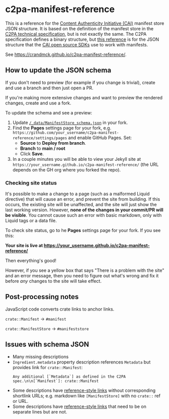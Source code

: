 # c2pa-manifest-reference

This is a reference for the [Content Authenticity Initiative (CAI)](https://contentauthenticity.org/) manifest store JSON structure.  It is based on the definition of the manifest store in the [C2PA technical specification](https://c2pa.org/specifications/specifications/1.3/specs/C2PA_Specification.html), but is not exactly the same.  The C2PA specification defines a binary structure, but [this reference](reference) is for the JSON structure that the [CAI open source SDKs](https://opensource.contentauthenticity.org/docs/introduction) use to work with manifests.

See <https://crandmck.github.io/c2pa-manifest-reference/>.

## How to update the JSON schema

If you don't need to preview (for example if you change is trivial), create and use a branch and then just open a PR.

If you're making more extensive changes and want to preview the rendered changes, create and use a fork.  

To update the schema and see a preview:

1. Update [`/_data/ManifestStore_schema.json`](./_data/ManifestStore_schema.json) in your fork.
2. Find the **Pages** settings page for your fork, e.g. `https://github.com/your_username/c2pa-manifest-reference/settings/pages` and enable GitHub Pages.  Set:
    - **Source** to **Deploy from branch**.
    - **Branch** to **main / root**
    - Click **Save**.
3. In a couple minutes you will be able to view your Jekyll site at `https://your_username.github.io/c2pa-manifest-reference/` (the URL depends on the GH org where you forked the repo).

### Checking site status

It's possible to make a change to a page (such as a malformed Liquid directive) that will cause an error, and prevent the site from building.  If this occurs, the existing site will be unaffected, and the site will just show the last working version. However, **none of the changes in your commit/PR will be visible**.  You cannot cause such an error with basic markdown, only with Liquid tags or a data file.

To check site status, go to he **Pages** settings page for your fork. If you see this:

**Your site is live at https://your_username.github.io/c2pa-manifest-reference/**

Then everything's good!

However, if you see a yellow box that says "There is a problem with the site" and an error message, then you need to figure out what's wrong and fix it before _any_ changes to the site will take effect.


## Post-processing notes

JavaScript code converts crate links to anchor links.

`crate::Manifest` -> `#manifest`

`crate::ManifestStore` -> `#manifeststore`


## Issues with schema JSON

- Many missing descriptions
- `Ingredient.metadata` property description references `Metadata` but provides link for `crate::Manifest`:
  ```
  Any additional [`Metadata`] as defined in the C2PA spec.\n\n[`Manifest`]: crate::Manifest
  ```
- Some descriptions have [reference-style links](https://www.markdownguide.org/basic-syntax/#reference-style-links) without corresponding shortlink URLs; e.g. markdown like `[ManifestStore]` with no `crate::` ref or URL.
- Some descriptions have [reference-style links](https://www.markdownguide.org/basic-syntax/#reference-style-links) that need to be on separate lines but are not.
